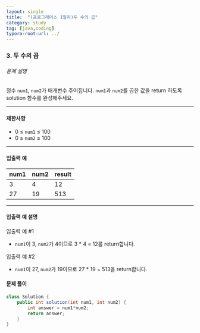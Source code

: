 ```yaml
---
layout: single
title:  "(프로그래머스 1일차)두 수의 곱"
category: study
tag: [java,coding]
typora-root-url: ../
---
```




### 3. 두 수의 곱



###### 문제 설명

정수 `num1`, `num2`가 매개변수 주어집니다. `num1`과 `num2`를 곱한 값을 return 하도록 solution 함수를 완성해주세요.

------

#### 제한사항

- 0 ≤ `num1` ≤ 100
- 0 ≤ `num2` ≤ 100

------

#### 입출력 예

| num1 | num2 | result |
| ---- | ---- | ------ |
| 3    | 4    | 12     |
| 27   | 19   | 513    |

------

#### 입출력 예 설명

입출력 예 #1

- `num1`이 3, `num2`가 4이므로 3 * 4 = 12를 return합니다.

입출력 예 #2

- `num1`이 27, `num2`가 19이므로 27 * 19 = 513을 return합니다.



#### 문제 풀이

```java
class Solution {
    public int solution(int num1, int num2) {
        int answer = num1*num2;
        return answer;
    }
}
```



